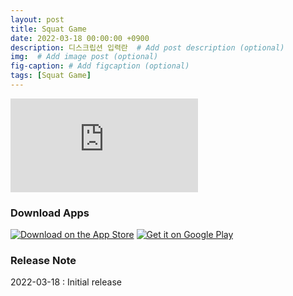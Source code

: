 ```yaml
---
layout: post
title: Squat Game
date: 2022-03-18 00:00:00 +0900
description: 디스크립션 입력란  # Add post description (optional)
img:  # Add image post (optional)
fig-caption: # Add figcaption (optional)
tags: [Squat Game]
---
```


<iframe src="https://www.youtube.com/embed/LNF-fd_JYkU" title="YouTube video player" frameborder="0" allow="accelerometer; autoplay; clipboard-write; encrypted-media; gyroscope; picture-in-picture" allowfullscreen></iframe>


### Download Apps
  
<a href="https://apps.apple.com/kr/app/squat-game/id1608755127?itsct=apps_box_badge&amp;itscg=30200"><img src="https://tools.applemediaservices.com/api/badges/download-on-the-app-store/black/en-us?size=250x83&amp;releaseDate=1647475200&h=b309ade9fd3e0df6f758ee13cebaa84c" alt="Download on the App Store"></a>
<a href='https://play.google.com/store/apps/details?id=com.squat_squad.squat_squad&hl=ko&ah=lmrCEM0z8M55HxNakJH2zFQMiiU&pcampaignid=pcampaignidMKT-Other-global-all-co-prtnr-py-PartBadge-Mar2515-1'><img alt='Get it on Google Play' src='https://static-assets.clubhouseapi.com/static/img/googleplay.a1b4ed6211c9.svg'/></a>


### Release Note
2022-03-18 : Initial release
